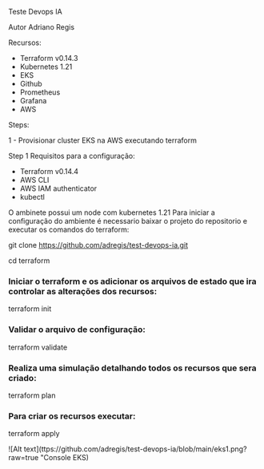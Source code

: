 Teste Devops IA 

Autor Adriano Regis

Recursos:
- Terraform v0.14.3
- Kubernetes 1.21
- EKS
- Github
- Prometheus 
- Grafana
- AWS

Steps:

1 - Provisionar cluster EKS na AWS executando terraform



Step 1
Requisitos para a configuração:
- Terraform v0.14.4
- AWS CLI
- AWS IAM authenticator
- kubectl

O ambinete possui um node com kubernetes 1.21
Para iniciar a configuração do ambiente é necessario baixar o projeto do repositorio e executar os comandos do terraform:

git clone https://github.com/adregis/test-devops-ia.git

cd terraform

### Iniciar o terraform e os adicionar os arquivos de estado que ira controlar as alterações dos recursos:
terraform init

### Validar o arquivo de configuração:
terraform validate

### Realiza uma simulação detalhando todos os recursos que sera criado:
terraform plan

### Para criar os recursos executar:
terraform apply


![Alt text](ttps://github.com/adregis/test-devops-ia/blob/main/eks1.png?raw=true "Console EKS)
